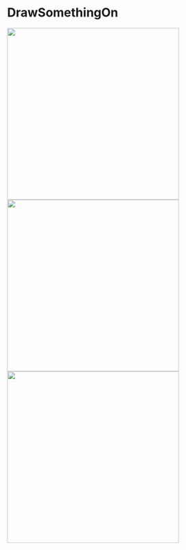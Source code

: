# DrawSomethingOn
<img src=https://user-images.githubusercontent.com/81194285/140661627-92145dfa-cea5-4fa4-9fc1-ed2ed797613c.png width="400" height="400">
<img src=https://user-images.githubusercontent.com/81194285/140661658-4e86e6fd-dc04-43cc-b863-ee2bf0deab8f.png width="400" height="400">
<img src=(https://user-images.githubusercontent.com/81194285/141528004-b5eeb27d-bb7d-4f79-a9fd-52e16d0d7944.jpg width="400" height="400">

